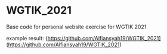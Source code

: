 # WGTIK_2021
Base code for personal website exercise for WGTIK 2021

example result:
{https://github.com/Alfiansyah19/WGTIK_2021] (https://github.com/Alfiansyah19/WGTIK_2021)
